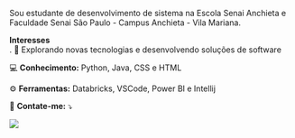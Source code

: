  Sou estudante de desenvolvimento de sistema na Escola Senai Anchieta e Faculdade Senai São Paulo - Campus Anchieta - Vila Mariana.
  <br>
 
  <strong>Interesses </strong>
  <br> . 🤔 Explorando novas tecnologias e desenvolvendo soluções de software
  
</p>

<p align="left">
  💻 <strong>Conhecimento:</strong> Python, Java, CSS e HTML
</p>

<p align="left">
  ⚙️ <strong>Ferramentas:</strong> Databricks, VSCode, Power BI e Intellij
</p>

<p align="left">
  💌 <strong>Contate-me:</strong> ⤵️
</p>

<p align="left">
  <a href="#" title="Gmail">
  <img src="https://img.shields.io/badge/-Gmail-FF0000?style=flat-square&labelColor=FF0000&logo=gmail&logoColor=white&link=tejo.lgiovanaz0103@gmail.com.com&quot; alt="Gmail"/></a>
